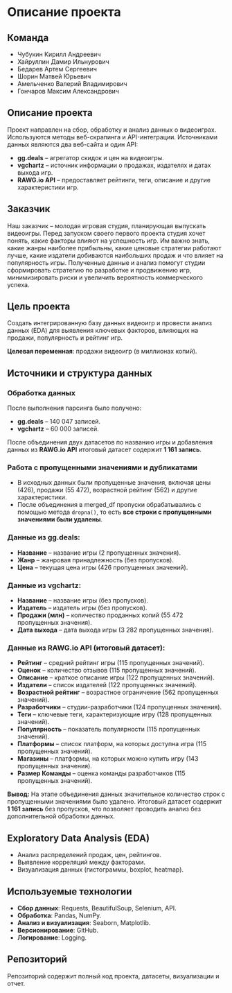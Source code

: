 # Описание проекта

## Команда
- Чубукин Кирилл Андреевич
- Хайруллин Дамир Ильнурович
- Бедарев Артем Сергеевич
- Шорин Матвей Юрьевич
- Амельченко Валерий Владимирович
- Гончаров Максим Александрович

## Описание проекта
Проект направлен на сбор, обработку и анализ данных о видеоиграх. Используются методы веб-скрапинга и API-интеграции. Источниками данных являются два веб-сайта и один API:
- **gg.deals** – агрегатор скидок и цен на видеоигры.
- **vgchartz** – источник информации о продажах, издателях и датах выхода игр.
- **RAWG.io API** – предоставляет рейтинги, теги, описание и другие характеристики игр.

## Заказчик
Наш заказчик – молодая игровая студия, планирующая выпускать видеоигры. Перед запуском своего первого проекта студия хочет понять, какие факторы влияют на успешность игр. Им важно знать, какие жанры наиболее прибыльны, какие ценовые стратегии работают лучше, какие издатели добиваются наибольших продаж и что влияет на популярность игры. Полученные данные и анализ помогут студии сформировать стратегию по разработке и продвижению игр, минимизировать риски и увеличить вероятность коммерческого успеха.

## Цель проекта
Создать интегрированную базу данных видеоигр и провести анализ данных (EDA) для выявления ключевых факторов, влияющих на продажи, популярность и рейтинг игр. 

**Целевая переменная**: продажи видеоигр (в миллионах копий).

## Источники и структура данных

### Обработка данных

После выполнения парсинга было получено:
- **gg.deals** – 140 047 записей.
- **vgchartz** – 60 000 записей.

После объединения двух датасетов по названию игры и добавления данных из **RAWG.io API** итоговый датасет содержит **1 161 запись**.

### Работа с пропущенными значениями и дубликатами
- В исходных данных были пропущенные значения, включая цены (426), продажи (55 472), возрастной рейтинг (562) и другие характеристики.
- После объединения в merged_df пропуски обрабатывались с помощью метода `dropna()`, то есть **все строки с пропущенными значениями были удалены**.

### Данные из gg.deals:
- **Название** – название игры (2 пропущенных значения).
- **Жанр** – жанровая принадлежность (без пропусков).
- **Цена** – текущая цена игры (426 пропущенных значений).

### Данные из vgchartz:
- **Название** – название игры (без пропусков).
- **Издатель** – издатель игры (без пропусков).
- **Продажи (млн)** – количество проданных копий (55 472 пропущенных значения).
- **Дата выхода** – дата выхода игры (3 282 пропущенных значения).

### Данные из RAWG.io API (итоговый датасет):
- **Рейтинг** – средний рейтинг игры (115 пропущенных значений).
- **Оценок** – количество отзывов (115 пропущенных значений).
- **Описание** – краткое описание игры (122 пропущенных значений).
- **Издатели** – список издателей (122 пропущенных значений).
- **Возрастной рейтинг** – возрастное ограничение (562 пропущенных значений).
- **Разработчики** – студии-разработчики (124 пропущенных значения).
- **Теги** – ключевые теги, характеризующие игру (128 пропущенных значений).
- **Популярность** – показатель популярности (115 пропущенных значений).
- **Платформы** – список платформ, на которых доступна игра (115 пропущенных значений).
- **Магазины** – платформы, на которых можно купить игру (143 пропущенных значения).
- **Размер Команды** – оценка команды разработчиков (115 пропущенных значений).

**Вывод:** 
На этапе объединения данных значительное количество строк с пропущенными значениями было удалено. Итоговый датасет содержит **1 161 запись** без пропусков, что позволяет проводить анализ без дополнительной обработки данных.

## Exploratory Data Analysis (EDA)
- Анализ распределений продаж, цен, рейтингов.
- Выявление корреляций между факторами.
- Визуализация данных (гистограммы, boxplot, heatmap).

## Используемые технологии
- **Сбор данных**: Requests, BeautifulSoup, Selenium, API.
- **Обработка**: Pandas, NumPy.
- **Анализ и визуализация**: Seaborn, Matplotlib.
- **Версионирование**: GitHub.
- **Логирование**: Logging.

## Репозиторий
Репозиторий содержит полный код проекта, датасеты, визуализации и отчет.

